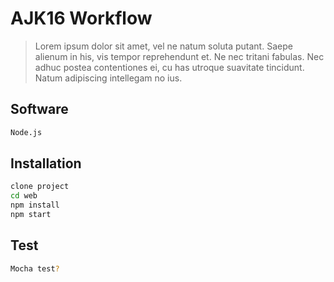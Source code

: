 # AJK16 Workflow

> Lorem ipsum dolor sit amet, vel ne natum soluta putant. Saepe alienum in his, vis tempor reprehendunt et. Ne nec tritani fabulas. Nec adhuc postea contentiones ei, cu has utroque suavitate tincidunt. Natum adipiscing intellegam no ius.

## Software
```sh
Node.js
```

## Installation
```sh
clone project
cd web
npm install
npm start
```

## Test

```sh
Mocha test?
```
